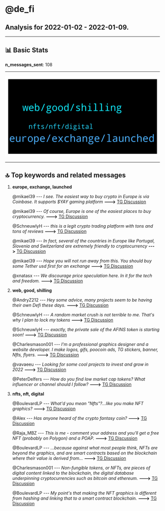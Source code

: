 # **@de_fi**
 ## Analysis for **2022-01-02** - **2022-01-09**.

---

## 📊 **Basic Stats**

**n_messages_sent**: 108

---
![wordcloud](de_fi_7Days_wordcloud.png)

---


## 🔝 **Top keywords and related messages**

1. **europe, exchange, launched**

    @mikael39 --- *I see. The easiest way to buy crypto in Europe is via Coinbase. It supports $YAY gaming platform* **--->** [TG Discussion](https://t.me/de_fi/232537)

    @mikael39 --- *Of course, Europe is one of the easiest places to buy cryptocurrency.* **--->** [TG Discussion](https://t.me/de_fi/232531)

    @SchneuwlyH --- *this is a legit crypto trading platform with tons and tons of reviews* **--->** [TG Discussion](https://t.me/de_fi/232803)

    @mikael39 --- *In fact, several of the countries in Europe like Portugal, Slovenia and Switzerland are extremely friendly to cryptocurrency* **--->** [TG Discussion](https://t.me/de_fi/232533)

    @mikael39 --- *Hope you will not run away from this. You should buy some Tether usd first for an exchange* **--->** [TG Discussion](https://t.me/de_fi/232539)

    @xnatasx --- *We discourage price speculation here. In it for the tech and freedom.* **--->** [TG Discussion](https://t.me/de_fi/232997)

2. **web, good, shilling**

    @AndryZ212 --- *Hey some advice, many projects seem to be having their own Defi these days.* **--->** [TG Discussion](https://t.me/de_fi/232855)

    @SchneuwlyH --- *A random market crush is not terrible to me. That's why I plan to lock my tokens* **--->** [TG Discussion](https://t.me/de_fi/232536)

    @SchneuwlyH --- *exactly,  the private sale of the AFINS token is starting soon!* **--->** [TG Discussion](https://t.me/de_fi/232809)

    @Charlesmason001 --- *I'm a professional graphics designer and a website developer. I make logos, gifs, poocoin ads, TG stickers, banner, Nfts, flyers.* **--->** [TG Discussion](https://t.me/de_fi/232851)

    @vavaeeu --- *Looking for some cool projects to invest and grow in 2022* **--->** [TG Discussion](https://t.me/de_fi/233592)

    @PeterDelfers --- *How do you find low market cap tokens? What influencer or channel should I follow?* **--->** [TG Discussion](https://t.me/de_fi/232499)

3. **nfts, nft, digital**

    @BoulevardLP --- *What'd you mean "Nfts"?...like you make NFT graphics?* **--->** [TG Discussion](https://t.me/de_fi/232860)

    @Alex --- *Has anyone heard of the crypto fantasy coin?* **--->** [TG Discussion](https://t.me/de_fi/233039)

    @Raja_MBZ --- *This is me - comment your address and you'll get a free NFT (probably on Polygon) and a POAP.* **--->** [TG Discussion](https://t.me/de_fi/232888)

    @BoulevardLP --- *...because against what most people think, NFTs are beyond the graphics, and are smart contracts based on the blockchain where their value is derived from...* **--->** [TG Discussion](https://t.me/de_fi/232862)

    @Charlesmason001 --- *Non-fungible tokens, or NFTs, are pieces of digital content linked to the blockchain, the digital database underpinning cryptocurrencies such as bitcoin and ethereum.* **--->** [TG Discussion](https://t.me/de_fi/232861)

    @BoulevardLP --- *My point's that making the NFT graphics is different from hashing and linking that to a smart contract blockchain.* **--->** [TG Discussion](https://t.me/de_fi/232863)

